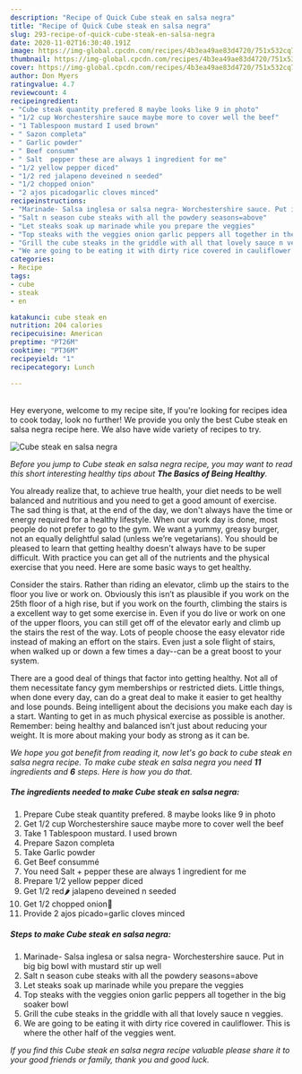 ```yaml
---
description: "Recipe of Quick Cube steak en salsa negra"
title: "Recipe of Quick Cube steak en salsa negra"
slug: 293-recipe-of-quick-cube-steak-en-salsa-negra
date: 2020-11-02T16:30:40.191Z
image: https://img-global.cpcdn.com/recipes/4b3ea49ae83d4720/751x532cq70/cube-steak-en-salsa-negra-recipe-main-photo.jpg
thumbnail: https://img-global.cpcdn.com/recipes/4b3ea49ae83d4720/751x532cq70/cube-steak-en-salsa-negra-recipe-main-photo.jpg
cover: https://img-global.cpcdn.com/recipes/4b3ea49ae83d4720/751x532cq70/cube-steak-en-salsa-negra-recipe-main-photo.jpg
author: Don Myers
ratingvalue: 4.7
reviewcount: 4
recipeingredient:
- "Cube steak quantity prefered 8 maybe looks like 9 in photo"
- "1/2 cup Worchestershire sauce maybe more to cover well the beef"
- "1 Tablespoon mustard I used brown"
- " Sazon completa"
- " Garlic powder"
- " Beef consumm"
- " Salt  pepper these are always 1 ingredient for me"
- "1/2 yellow pepper diced"
- "1/2 red jalapeno deveined n seeded"
- "1/2 chopped onion"
- "2 ajos picadogarlic cloves minced"
recipeinstructions:
- "Marinade- Salsa inglesa or salsa negra- Worchestershire sauce. Put in big big bowl with mustard stir up well"
- "Salt n season cube steaks with all the powdery seasons=above"
- "Let steaks soak up marinade while you prepare the veggies"
- "Top steaks with the veggies onion garlic peppers all together in the big soaker bowl"
- "Grill the cube steaks in the griddle with all that lovely sauce n veggies."
- "We are going to be eating it with dirty rice covered in cauliflower. This is where the other half of the veggies went."
categories:
- Recipe
tags:
- cube
- steak
- en

katakunci: cube steak en 
nutrition: 204 calories
recipecuisine: American
preptime: "PT26M"
cooktime: "PT36M"
recipeyield: "1"
recipecategory: Lunch

---
```

<br>
Hey everyone, welcome to my recipe site, If you're looking for recipes idea to cook today, look no further! We provide you only the best Cube steak en salsa negra recipe here. We also have wide variety of recipes to try.
<br>


![Cube steak en salsa negra](https://img-global.cpcdn.com/recipes/4b3ea49ae83d4720/751x532cq70/cube-steak-en-salsa-negra-recipe-main-photo.jpg)

<i>Before you jump to Cube steak en salsa negra recipe, you may want to read this short interesting healthy tips about <strong>The Basics of Being Healthy</strong>.</i>

You already realize that, to achieve true health, your diet needs to be well balanced and nutritious and you need to get a good amount of exercise. The sad thing is that, at the end of the day, we don't always have the time or energy required for a healthy lifestyle. When our work day is done, most people do not prefer to go to the gym. We want a yummy, greasy burger, not an equally delightful salad (unless we’re vegetarians). You should be pleased to learn that getting healthy doesn't always have to be super difficult. With practice you can get all of the nutrients and the physical exercise that you need. Here are some basic ways to get healthy.

Consider the stairs. Rather than riding an elevator, climb up the stairs to the floor you live or work on. Obviously this isn’t as plausible if you work on the 25th floor of a high rise, but if you work on the fourth, climbing the stairs is a excellent way to get some exercise in. Even if you do live or work on one of the upper floors, you can still get off of the elevator early and climb up the stairs the rest of the way. Lots of people choose the easy elevator ride instead of making an effort on the stairs. Even just a sole flight of stairs, when walked up or down a few times a day--can be a great boost to your system. 

There are a good deal of things that factor into getting healthy. Not all of them necessitate fancy gym memberships or restricted diets. Little things, when done every day, can do a great deal to make it easier to get healthy and lose pounds. Being intelligent about the decisions you make each day is a start. Wanting to get in as much physical exercise as possible is another. Remember: being healthy and balanced isn’t just about reducing your weight. It is more about making your body as strong as it can be. 


<i>We hope you got benefit from reading it, now let's go back to cube steak en salsa negra recipe. To make cube steak en salsa negra you need <strong>11</strong> ingredients and <strong>6</strong> steps. Here is how you do that.
</i>

##### The ingredients needed to make Cube steak en salsa negra:

1. Prepare Cube steak quantity prefered. 8 maybe looks like 9 in photo
1. Get 1/2 cup Worchestershire sauce maybe more to cover well the beef
1. Take 1 Tablespoon mustard. I used brown
1. Prepare  Sazon completa
1. Take  Garlic powder
1. Get  Beef consummé
1. You need  Salt + pepper these are always 1 ingredient for me
1. Prepare 1/2 yellow pepper diced
1. Get 1/2 red🌶️ jalapeno deveined n seeded
1. Get 1/2 chopped onion🌰
1. Provide 2 ajos picado=garlic cloves minced


##### Steps to make Cube steak en salsa negra:

1. Marinade- Salsa inglesa or salsa negra- Worchestershire sauce. Put in big big bowl with mustard stir up well
1. Salt n season cube steaks with all the powdery seasons=above
1. Let steaks soak up marinade while you prepare the veggies
1. Top steaks with the veggies onion garlic peppers all together in the big soaker bowl
1. Grill the cube steaks in the griddle with all that lovely sauce n veggies.
1. We are going to be eating it with dirty rice covered in cauliflower. This is where the other half of the veggies went.


<i>If you find this Cube steak en salsa negra recipe valuable please share it to your good friends or family, thank you and good luck.</i>
